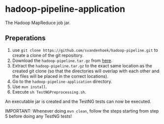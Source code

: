 # hadoop-pipeline-application
The Hadoop MapReduce job jar.

## Preperations
1. use `git clone https://github.com/svandenhoek/hadoop-pipeline.git` to create a clone of the git repository.
2. Download the `hadoop-pipeline.tar.gz` from [here](https://molgenis26.target.rug.nl/downloads/hadoop/).
3. Extract the `hadoop-pipeline.tar.gz` to the exact same location as the created git clone (so that the directories will overlap with each other and the files will be placed in the correct locations).
4. Go to the  `hadoop-pipeline-application` directory.
5. Use `mvn install`.
6. Execute `sh TestNGPreprocessing.sh`.

An executable jar is created and the TestNG tests can now be executed.

IMPORTANT: Whenever doing `mvn clean`, follow the steps starting from step 5 before doing any TestNG tests!
